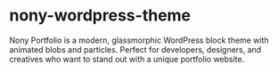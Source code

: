 # nony-wordpress-theme
Nony Portfolio is a modern, glassmorphic WordPress block theme with animated blobs and particles. Perfect for developers, designers, and creatives who want to stand out with a unique portfolio website.
